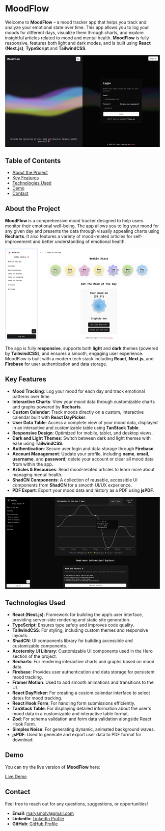 # MoodFlow

Welcome to **MoodFlow** – a mood tracker app that helps you track and analyze your emotional state over time. This app allows you to log your moods for different days, visualize them through charts, and explore insightful articles related to mood and mental health. **MoodFlow** is fully responsive, features both light and dark modes, and is built using **React (Next.js)**, **TypeScript** and **TailwindCSS**.

![MoodFlow Preview](./public/moodFlowStart.png)

## Table of Contents

- [About the Project](#about-the-project)
- [Key Features](#key-features)
- [Technologies Used](#technologies-used)
- [Demo](#demo)
- [Contact](#contact)

## About the Project

**MoodFlow** is a comprehensive mood tracker designed to help users monitor their emotional well-being. The app allows you to log your mood for any given day and presents the data through visually appealing charts using **Recharts**. It also features a variety of mood-related articles for self-improvement and better understanding of emotional health.

![MoodFlowStarterPage](./public/MoodFlowStarterPage.png)

The app is fully **responsive**, supports both **light** and **dark** themes (powered by **TailwindCSS**), and ensures a smooth, engaging user experience. MoodFlow is built with a modern tech stack including **React**, **Next.js**, and **Firebase** for user authentication and data storage.

## Key Features

- **Mood Tracking**: Log your mood for each day and track emotional patterns over time.
- **Interactive Charts**: View your mood data through customizable charts and graphs powered by **Recharts**.
- **Custom Calendar**: Track moods directly on a custom, interactive calendar built with **React DayPicker**.
- **User Data Table**: Access a complete view of your mood data, displayed in an interactive and customizable table using **TanStack Table**.
- **Responsive Design**: Optimized for mobile, tablet, and desktop views.
- **Dark and Light Themes**: Switch between dark and light themes with ease using **TailwindCSS**.
- **Authentication**: Secure user login and data storage through **Firebase**.
- **Account Management**: Update your profile, including **name**, **email**, **username**, and **password**; delete your account or clear all mood data from within the app.
- **Articles & Resources**: Read mood-related articles to learn more about managing mental health.
- **ShadCN Components**: A collection of reusable, accessible UI components from **ShadCN** for a smooth UI/UX experience.
- **PDF Export**: Export your mood data and history as a PDF using **jsPDF**.

![MoodFlow Preview](./public/MoodFlowGraphPrev.png)

## Technologies Used

- **React (Next.js)**: Framework for building the app’s user interface, providing server-side rendering and static site generation.
- **TypeScript**: Ensures type safety and improves code quality.
- **TailwindCSS**: For styling, including custom themes and responsive layouts.
- **ShadCN**: UI components library for building accessible and customizable components.
- **Aceternity UI Library**: Customizable UI components used in the Hero section of the project.
- **Recharts**: For rendering interactive charts and graphs based on mood data.
- **Firebase**: Provides user authentication and data storage for persistent mood tracking.
- **Framer Motion**: Used to add smooth animations and transitions to the UI.
- **React DayPicker**: For creating a custom calendar interface to select dates for mood tracking.
- **React Hook Form**: For handling form submissions efficiently.
- **TanStack Table**: For displaying detailed information about the user's mood data in a customizable and interactive table format.
- **Zod**: For schema validation and form data validation alongside React Hook Form.
- **Simplex Noise**: For generating dynamic, animated background waves.
- **jsPDF**: Used to generate and export user data to PDF format for download.

## Demo

You can try the live version of **MoodFlow** here:

[Live Demo](https://moodflow-by-smllns.vercel.app/) 

## Contact

Feel free to reach out for any questions, suggestions, or opportunities!

- **Email**: [marysmoly@gmail.com](mailto:marysmoly@gmail.com)
- **LinkedIn**: [LinkedIn Profile](https://www.linkedin.com/in/smllns/)
- **GitHub**: [GitHub Profile](https://github.com/smllns)
